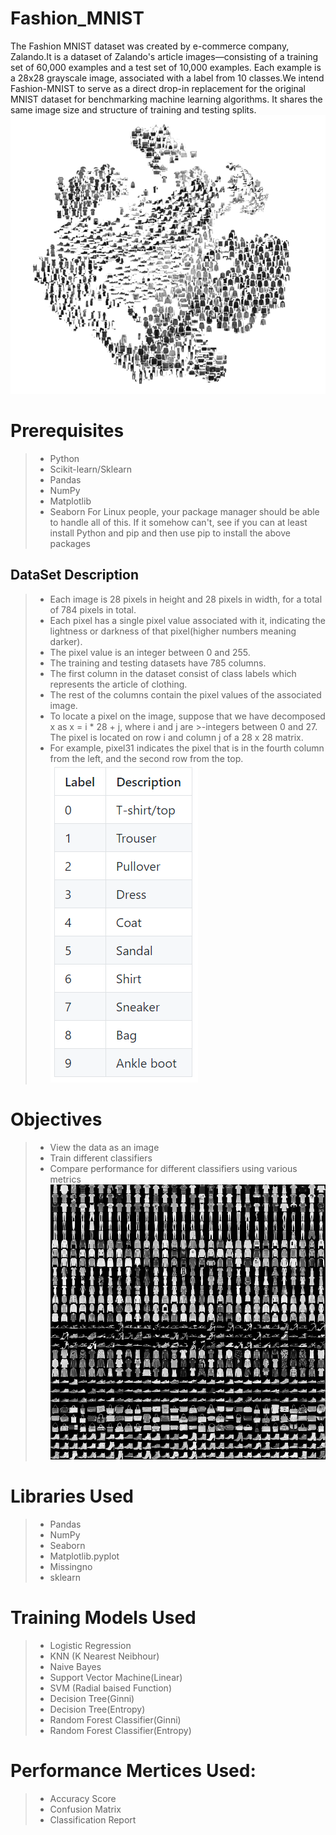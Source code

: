 # Fashion_MNIST

The Fashion MNIST dataset was created by e-commerce company, Zalando.It is a dataset of Zalando's article images—consisting of a training set of 60,000 examples and a test set of 10,000 examples. Each example is a 28x28 grayscale image, associated with a label from 10 classes.We intend Fashion-MNIST to serve as a direct drop-in replacement for the original MNIST dataset for benchmarking machine learning algorithms. It shares the same image size and structure of training and testing splits.
![Tnse](https://github.com/sarthak169/Fashion_MNIST/blob/master/t-SNE-on-Fashion-MNIST-test-set.png)
# Prerequisites
>- Python
>- Scikit-learn/Sklearn
>- Pandas
>- NumPy
>- Matplotlib
>- Seaborn
For Linux people, your package manager should be able to handle all of this. If it somehow can't, see if you can at least install Python and pip and then use pip to install the above packages

## DataSet Description
>- Each image is 28 pixels in height and 28 pixels in width, for a total of 784 pixels in total.
>- Each pixel has a single pixel value associated with it, indicating the lightness or darkness of that pixel(higher numbers meaning darker).
>- The pixel value is an integer between 0 and 255.
>- The training and testing datasets have 785 columns.
>- The first column in the dataset consist of class labels which represents the article of clothing.
>- The rest of the columns contain the pixel values of the associated image.
>- To locate a pixel on the image, suppose that we have decomposed x as x = i * 28 + j, where i and j are >-integers between 0 and 27. The pixel is located on row i and column j of a 28 x 28 matrix.
>- For example, pixel31 indicates the pixel that is in the fourth column from the left, and the second row from the top.
![](https://github.com/sarthak169/Fashion_MNIST/blob/master/label.PNG)

# Objectives
>- View the data as an image
>- Train different classifiers
>- Compare performance for different classifiers using various metrics
![](https://github.com/sarthak169/Fashion_MNIST/blob/master/fashion.png)

# Libraries Used 
>- Pandas
>- NumPy
>- Seaborn
>- Matplotlib.pyplot
>- Missingno
>- sklearn

# Training Models Used
>- Logistic Regression
>- KNN (K Nearest Neibhour)
>- Naive Bayes
>- Support Vector Machine(Linear)
>- SVM (Radial baised Function)
>- Decision Tree(Ginni)
>- Decision Tree(Entropy)
>- Random Forest Classifier(Ginni)
>- Random Forest Classifier(Entropy)

# Performance Mertices Used:
>- Accuracy Score
>- Confusion Matrix
>- Classification Report
